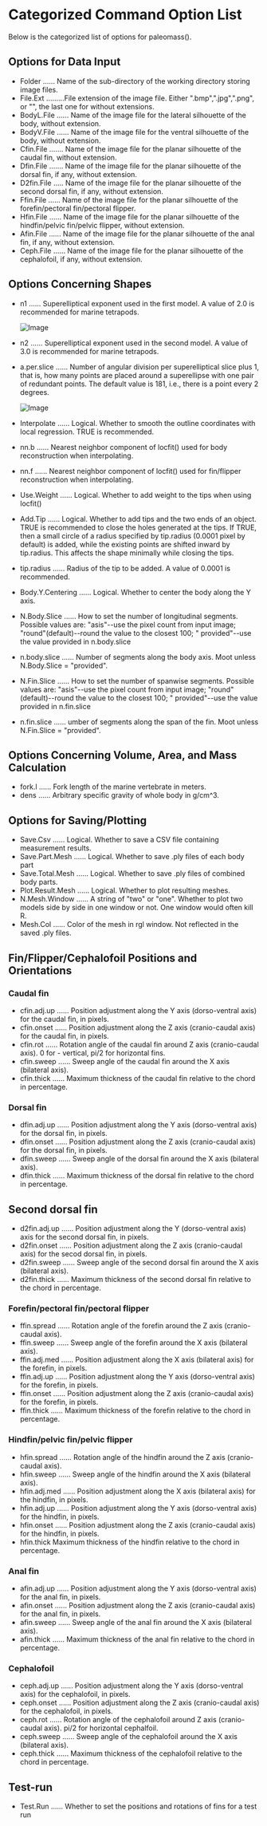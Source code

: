 # Categorized Command Option List
Below is the categorized list of options for paleomass().
## Options for Data Input

- Folder ...... Name of the sub-directory of the working directory storing image files.
- File.Ext .........File extension of the image file. Either ".bmp",".jpg",".png", or "", the last one for without extensions.
- BodyL.File ...... Name of the image file for the lateral silhouette of the body, without extension.
- BodyV.File ...... Name of the image file for the ventral silhouette of the body, without extension.
- Cfin.File ....... Name of the image file for the planar silhouette of the caudal fin, without extension.
- Dfin.File ....... Name of the image file for the planar silhouette of the dorsal fin, if any, without extension.
- D2fin.File ..... Name of the image file for the planar silhouette of the second dorsal fin, if any, without extension.
- Ffin.File ...... Name of the image file for the planar silhouette of the forefin/pectoral fin/pectoral flipper.
- Hfin.File ...... Name of the image file for the planar silhouette of the hindfin/pelvic fin/pelvic flipper, without extension.
- Afin.File ...... Name of the image file for the planar silhouette of the anal fin, if any, without extension.
- Ceph.File ...... Name of the image file for the planar silhouette of the cephalofoil, if any, without extension.



## Options Concerning Shapes
- n1 ...... Superelliptical exponent used in the first model. A value of 2.0 is recommended for marine tetrapods.

	![Image](./img/superellipses.jpg "Test run result")
- n2 ...... Superelliptical exponent used in the second model. A value of 3.0 is recommended for marine tetrapods.
- a.per.slice ...... Number of angular division per superelliptical slice plus 1, that is, how many points are placed around a superellipse with one pair of redundant points. The default value is 181, i.e., there is a point every 2 degrees.

	![Image](./img/aperslice.jpg "Test run result")
- Interpolate ...... Logical. Whether to smooth the outline coordinates with local regression. TRUE is recommended.
- nn.b ...... Nearest neighbor component of locfit() used for body reconstruction when interpolating.
- nn.f ...... Nearest neighbor component of locfit() used for fin/flipper reconstruction when interpolating.
- Use.Weight ...... Logical. Whether to add weight to the tips when using locfit()
- Add.Tip ...... Logical. Whether to add tips and the two ends of an object. TRUE is recommended to close the holes generated at the tips. If TRUE, then a small circle of a radius specified by tip.radius (0.0001 pixel by default) is added, while the existing points are shifted inward by tip.radius. This affects the shape minimally while closing the tips.
- tip.radius ...... Radius of the tip to be added. A value of 0.0001 is recommended.
- Body.Y.Centering ...... Logical. Whether to center the body along the Y axis.
- N.Body.Slice ...... How to set the number of longitudinal segments. Possible values are: "asis"--use the pixel count from input image; "round"(default)--round the value to the closest 100; " provided"--use the value provided in n.body.slice
- n.body.slice ...... Number of segments along the body axis. Moot unless N.Body.Slice = "provided".
- N.Fin.Slice ...... How to set the number of spanwise segments. Possible values are: "asis"--use the pixel count from input image; "round"(default)--round the value to the closest 100; " provided"--use the value provided in n.fin.slice
- n.fin.slice ...... umber of segments along the span of the fin. Moot unless N.Fin.Slice = "provided".

## Options Concerning Volume, Area, and Mass Calculation
- fork.l ...... Fork length of the marine vertebrate in meters.
- dens ...... Arbitrary specific gravity of whole body in g/cm^3.

## Options for Saving/Plotting
- Save.Csv ...... Logical. Whether to save a CSV file containing measurement results.
- Save.Part.Mesh ...... Logical. Whether to save .ply files of each body part
- Save.Total.Mesh ...... Logical. Whether to save .ply files of combined body parts.
- Plot.Result.Mesh ...... Logical. Whether to plot resulting meshes.
- N.Mesh.Window ...... A string of "two" or "one". Whether to plot two models side by side in one window or not. One window would often kill R.
- Mesh.Col ...... Color of the mesh in rgl window. Not reflected in the saved .ply files.

## Fin/Flipper/Cephalofoil Positions and Orientations

### Caudal fin
- cfin.adj.up ...... Position adjustment along the Y axis (dorso-ventral axis) for the caudal fin, in pixels.
- cfin.onset ...... Position adjustment along the Z axis (cranio-caudal axis) for the caudal fin, in pixels.
- cfin.rot ...... Rotation angle of the caudal fin around Z axis (cranio-caudal axis). 0 for - vertical, pi/2 for horizontal fins.
- cfin.sweep ...... Sweep angle of the caudal fin around the X axis (bilateral axis).
- cfin.thick ...... Maximum thickness of the caudal fin relative to the chord in percentage.

### Dorsal fin
- dfin.adj.up ...... Position adjustment along the Y axis (dorso-ventral axis) for the dorsal fin, in pixels.
- dfin.onset ...... Position adjustment along the Z axis (cranio-caudal axis) for the dorsal fin, in pixels.
- dfin.sweep ...... Sweep angle of the dorsal fin around the X axis (bilateral axis).
- dfin.thick ...... Maximum thickness of the dorsal fin relative to the chord in percentage.

## Second dorsal fin
- d2fin.adj.up ...... Position adjustment along the Y (dorso-ventral axis) axis for the second dorsal fin, in pixels.
- d2fin.onset ...... Position adjustment along the Z axis (cranio-caudal axis) for the secod dorsal fin, in pixels.
- d2fin.sweep ...... Sweep angle of the second dorsal fin around the X axis (bilateral axis).
- d2fin.thick ...... Maximum thickness of the second dorsal fin relative to the chord in percentage.

### Forefin/pectoral fin/pectoral flipper
- ffin.spread ...... Rotation angle of the forefin around the Z axis (cranio-caudal axis).
- ffin.sweep ...... Sweep angle of the forefin around the X axis (bilateral axis).
- ffin.adj.med ...... Position adjustment along the X axis (bilateral axis) for the forefin, in pixels.
- ffin.adj.up ...... Position adjustment along the Y axis (dorso-ventral axis) for the forefin, in pixels.
- ffin.onset ...... Position adjustment along the Z axis (cranio-caudal axis) for the forefin, in pixels.
- ffin.thick ...... Maximum thickness of the forefin relative to the chord in percentage.

### Hindfin/pelvic fin/pelvic flipper
- hfin.spread ...... Rotation angle of the hindfin around the Z axis (cranio-caudal axis).
- hfin.sweep ...... Sweep angle of the hindfin around the X axis (bilateral axis).
- hfin.adj.med ...... Position adjustment along the X axis (bilateral axis) for the hindfin, in pixels.
- hfin.adj.up ...... Position adjustment along the Y axis (dorso-ventral axis) for the hindfin, in pixels.
- hfin.onset ...... Position adjustment along the Z axis (cranio-caudal axis) for the hindfin, in pixels.
- hfin.thick Maximum thickness of the hindfin relative to the chord in percentage.

### Anal fin
- afin.adj.up ...... Position adjustment along the Y axis (dorso-ventral axis) for the anal fin, in pixels.
- afin.onset ...... Position adjustment along the Z axis (cranio-caudal axis) for the anal fin, in pixels.
- afin.sweep ...... Sweep angle of the anal fin around the X axis (bilateral axis).
- afin.thick ...... Maximum thickness of the anal fin relative to the chord in percentage.

### Cephalofoil
- ceph.adj.up ...... Position adjustment along the Y axis (dorso-ventral axis) for the cephalofoil, in pixels.
- ceph.onset ...... Position adjustment along the Z axis (cranio-caudal axis) for the cephalofoil, in pixels.
- ceph.rot ...... Rotation angle of the cephalofoil around Z axis (cranio-caudal axis). pi/2 for horizontal cephalfoil.
- ceph.sweep ...... Sweep angle of the cephalofoil around the X axis (bilateral axis).
- ceph.thick ...... Maximum thickness of the cephalofoil relative to the chord in percentage.

## Test-run 
- Test.Run ...... Whether to set the positions and rotations of fins for a test run
